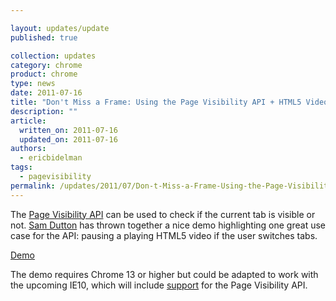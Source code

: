 ```yaml
---

layout: updates/update
published: true

collection: updates
category: chrome
product: chrome
type: news
date: 2011-07-16
title: "Don't Miss a Frame: Using the Page Visibility API + HTML5 Video"
description: ""
article:
  written_on: 2011-07-16
  updated_on: 2011-07-16
authors:
  - ericbidelman
tags:
  - pagevisibility
permalink: /updates/2011/07/Don-t-Miss-a-Frame-Using-the-Page-Visibility-API-HTML5-Video.html
---
```

The [Page Visibility API](http://updates.html5rocks.com/2011/06/Page-Visibility-API-Have-I-got-your-attention) can be used to check if the current tab is visible or not. [Sam Dutton](http://twitter.com/@sw12) has thrown together a nice demo highlighting one great use case for the API: pausing a playing HTML5 video if the user switches tabs.

[Demo](http://www.samdutton.com/pageVisibility/)

The demo requires Chrome 13 or higher but could be adapted to work with the upcoming IE10, which will include [support](http://msdn.microsoft.com/en-us/ie/hh272906) for the Page Visibility API.